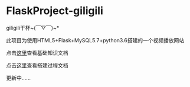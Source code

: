 # FlaskProject-giligili

giligili干杯~(￣▽￣)~*

此项目为使用HTML5+Flask+MySQL5.7+python3.6搭建的一个视频播放网站

点击[这里](base.md)查看基础知识文档


点击[这里](build.md)查看搭建过程文档

更新中......
